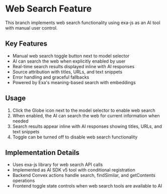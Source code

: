 # Web Search Feature

This branch implements web search functionality using exa-js as an AI tool with manual user control.

## Key Features
- Manual web search toggle button next to model selector
- AI can search the web when explicitly enabled by user
- Real-time search results displayed inline with AI responses
- Source attribution with titles, URLs, and text snippets
- Error handling and graceful fallbacks
- Powered by Exa's meaning-based search with embeddings

## Usage
1. Click the Globe icon next to the model selector to enable web search
2. When enabled, the AI can search the web for current information when needed
3. Search results appear inline with AI responses showing titles, URLs, and text snippets
4. Toggle can be turned off to disable web search functionality

## Implementation Details
- Uses exa-js library for web search API calls
- Implemented as AI SDK v5 tool with conditional registration
- Backend Convex actions handle search, findSimilar, and getContents operations
- Frontend toggle state controls when web search tools are available to AI
